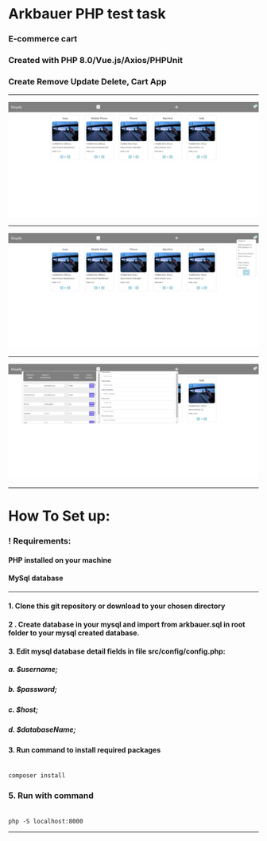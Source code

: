 
# Arkbauer PHP test task

### E-commerce cart

### Created with PHP 8.0/Vue.js/Axios/PHPUnit

### Create Remove Update Delete, Cart App



-----

![Screenshot](mainPage.png)

-----

![Screenshot](cart.png)

-----

![Screenshot](addEditRemove.png)

-----

# How To Set up:


### ! Requirements:

#### PHP installed on your machine

#### MySql database


----

#### 1. Clone this git repository or download to your chosen directory

#### 2 . Create database in your mysql and import from arkbauer.sql in root folder to your mysql created database.

#### 3.  Edit mysql database detail fields in file src/config/config.php:
##### a. $username;
##### b. $password;
##### c. $host;
##### d. $databaseName;

#### 3. Run command to install required packages

~~~~

composer install

~~~~

### 5. Run with command

~~~~

php -S localhost:8000

~~~~

----
